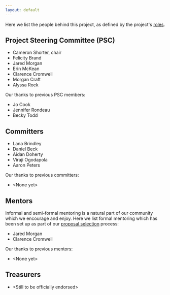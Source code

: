 ```yaml
---
layout: default
---
```


Here we list the people behind this project, as defined by the project's [roles](roles.html).

## Project Steering Committee (PSC)

* Cameron Shorter, chair
* Felicity Brand
* Jared Morgan
* Erin McKean
* Clarence Cromwell
* Morgan Craft
* Alyssa Rock

Our thanks to previous PSC members:

* Jo Cook
* Jennifer Rondeau
* Becky Todd

## Committers

* Lana Brindley
* Daniel Beck
* Aidan Doherty
* Viraji Ogodapola
* Aaron Peters

Our thanks to previous committers:

* \<None yet\>

## Mentors
Informal and semi-formal mentoring is a natural part of our community which we encourage and enjoy. Here we list formal mentoring which has been set up as part of our [proposal selection](proposal-selection.html) process:

* Jared Morgan
* Clarence Cromwell

Our thanks to previous mentors:

* \<None yet\>

## Treasurers

* \<Still to be officially endorsed>
